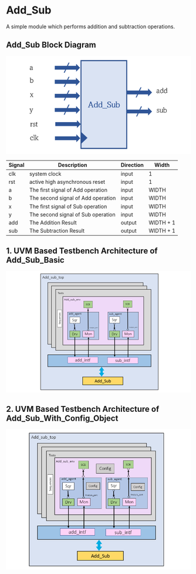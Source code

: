 # Add_Sub
A simple module which performs addition and subtraction operations.

## Add_Sub Block Diagram
![image](https://github.com/UserImages/user_images/blob/main/add_sub.PNG)

| Signal   |    Description                     | Direction| Width     |
|----------|------------------------------------|----------|-----------|
| clk      | system clock                       | input    | 1         |
| rst      | active high asynchronous reset     | input    | 1         |
| a        | The first signal of Add operation  | input    | WIDTH     |
| b        | The second signal of Add operation | input    | WIDTH     |
| x        | The first signal of Sub operation  | input    | WIDTH     |
| y        | The second signal of Sub operation | input    | WIDTH     |
| add      | The Addition Result                | output   | WIDTH + 1 |
| sub      | The Subtraction  Result            | output   | WIDTH + 1 |

## 1. UVM Based Testbench Architecture of Add_Sub_Basic
![image](https://github.com/UserImages/user_images/blob/main/add_sub_basic.PNG)

## 2. UVM Based Testbench Architecture of Add_Sub_With_Config_Object
![image](https://github.com/UserImages/user_images/blob/main/add_sub_config_object.PNG)

